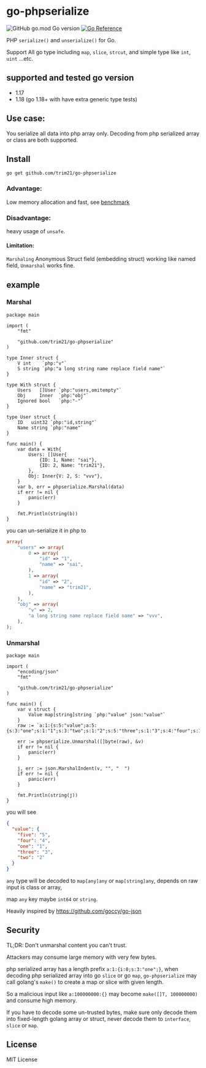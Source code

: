 # go-phpserialize

![GitHub go.mod Go version](https://img.shields.io/github/go-mod/go-version/trim21/go-phpserialize?style=flat-square)
[![Go Reference](https://pkg.go.dev/badge/github.com/trim21/go-phpserialize#section-readme.svg)](https://pkg.go.dev/github.com/trim21/go-phpserialize#section-readme)

PHP `serialize()` and `unserialize()` for Go.

Support All go type including `map`, `slice`, `strcut`, and simple type like `int`, `uint` ...etc.

## supported and tested go version

- 1.17
- 1.18 (go 1.18+ with have extra generic type tests)

## Use case:

You serialize all data into php array only. Decoding from php serialized array or class are both supported.

## Install

```console
go get github.com/trim21/go-phpserialize
```

### Advantage:

Low memory allocation and fast, see [benchmark](./docs/benchmark.md)

### Disadvantage:

heavy usage of `unsafe`.

#### Limitation:

`Marshaling` Anonymous Struct field (embedding struct) working like named field, `Unmarshal` works fine.

## example

### Marshal

```golang
package main

import (
	"fmt"

	"github.com/trim21/go-phpserialize"
)

type Inner struct {
	V int    `php:"v"`
	S string `php:"a long string name replace field name"`
}

type With struct {
	Users   []User `php:"users,omitempty"`
	Obj     Inner  `php:"obj"`
	Ignored bool   `php:"-"`
}

type User struct {
	ID   uint32 `php:"id,string"`
	Name string `php:"name"`
}

func main() {
	var data = With{
		Users: []User{
			{ID: 1, Name: "sai"},
			{ID: 2, Name: "trim21"},
		},
		Obj: Inner{V: 2, S: "vvv"},
	}
	var b, err = phpserialize.Marshal(data)
	if err != nil {
		panic(err)
	}

	fmt.Println(string(b))
}
```

you can un-serialize it in php to

```php
array(
    "users" => array(
        0 => array(
            "id" => "1",
            "name" => "sai",
        ),
        1 => array(
            "id" => "2",
            "name" => "trim21",
        ),
    ),
    "obj" => array(
        "v" => 2,
        "a long string name replace field name" => "vvv",
    ),
);
```

### Unmarshal

```golang
package main

import (
	"encoding/json"
	"fmt"

	"github.com/trim21/go-phpserialize"
)

func main() {
	var v struct {
		Value map[string]string `php:"value" json:"value"`
	}
	raw := `a:1:{s:5:"value";a:5:{s:3:"one";s:1:"1";s:3:"two";s:1:"2";s:5:"three";s:1:"3";s:4:"four";s:1:"4";s:4:"five";s:1:"5";}}`

	err := phpserialize.Unmarshal([]byte(raw), &v)
	if err != nil {
		panic(err)
	}

	j, err := json.MarshalIndent(v, "", "  ")
	if err != nil {
		panic(err)
	}

	fmt.Println(string(j))
}
```

you will see

```json
{
  "value": {
    "five": "5",
    "four": "4",
    "one": "1",
    "three": "3",
    "two": "2"
  }
}
```

`any` type will be decoded to `map[any]any` or `map[string]any`, depends on raw input is class or array,

map `any` key maybe `int64` or `string`.

Heavily inspired by https://github.com/goccy/go-json

## Security

TL;DR: Don't unmarshal content you can't trust.

Attackers may consume large memory with very few bytes.

php serialized array has a length prefix `a:1:{i:0;s:3:"one";}`, when decoding php serialized array into go `slice` or
go `map`,
`go-phpserialize` may call golang's `make()` to create a map or slice with given length.

So a malicious input like `a:100000000:{}` may become `make([]T, 100000000)` and consume high memory.

If you have to decode some un-trusted bytes, make sure only decode them into fixed-length golang array or struct,
never decode them to `interface`, `slice` or `map`.

## License

MIT License
